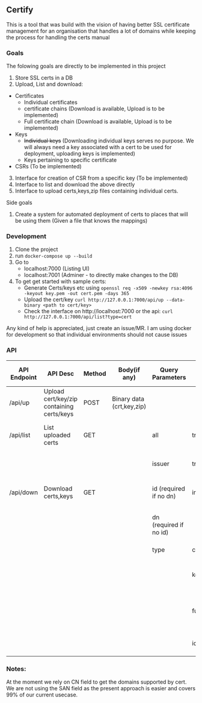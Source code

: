 ## Certify

This is a tool that was build with the vision of having better SSL certificate management for an organisation that
handles a lot of domains while keeping the process for handling the certs manual

### Goals

The folowing goals are directly to be implemented in this project

1. Store SSL certs in a DB
2. Upload, List and download:
  * Certificates
    - Individual certificates
    - certificate chains (Download is available, Upload is to be implemented)
    - Full certificate chain (Download is available, Upload is to be implemented)
  * Keys
    - ~~Individual keys~~ (Downloading individual keys serves no purpose. We will always need a key associated with a cert to be used for deployment, uploading keys is implemented)
    - Keys pertaining to specific certificate
  * CSRs (To be implemented)
3. Interface for creation of CSR from a specific key (To be implemented)
4. Interface to list and download the above directly
5. Interface to upload certs,keys,zip files containing individual certs.

Side goals

1. Create a system for automated deployment of certs to places that will be using them (Given a file that knows the mappings)

### Development

1. Clone the project
2. run `docker-compose up --build`
3. Go to
   - localhost:7000 (Listing UI)
   - localhost:7001 (Adminer - to directly make changes to the DB)
4. To get get started with sample certs:
   - Generate Certs/keys etc using `openssl req -x509 -newkey rsa:4096 -keyout key.pem -out cert.pem -days 365`
   - Upload the cert/key `curl http://127.0.0.1:7000/api/up --data-binary <path to cert/key>`
   - Check the interface on http://localhost:7000 or the api: `curl http://127.0.0.1:7000/api/list?type=cert`

Any kind of help is appreciated, just create an issue/MR.
I am using docker for development so that individual environments should not cause issues

### API
| API Endpoint |                 API Desc                  | Method |       Body(if any)        |    Query Parameters     | Query Param Values |                     Query Param Description                     |
|--------------|-------------------------------------------|--------|---------------------------|-------------------------|--------------------|-----------------------------------------------------------------|
| /api/up      | Upload cert/key/zip containing certs/keys | POST   | Binary data (crt,key,zip) |                         |                    |                                                                 |
| /api/list    | List uploaded certs                       | GET    |                           | all                     | true               | List all certs (including ones without key)                     |
|              |                                           |        |                           | issuer                  | true               | Add an "issuer" field to output data                            |
| /api/down    | Download certs,keys                       | GET    |                           | id (required if no dn)  | int                | Download cert with the corresponding id                         |
|              |                                           |        |                           | dn (required if no id) | <domain name>      | Download best match cert for the domain                         |
|              |                                           |        |                           | type                    | cert(defult)       | Download single cert                                            |
|              |                                           |        |                           |                         | key                | Download key corresponding to selected cert                     |
|              |                                           |        |                           |                         | fullchain          | Download a full chain cert (if all certs in chain are uploaded) |
|              |                                           |        |                           |                         | ic                 | Download Intermediate Cert                                      |


### Notes:

At the moment we rely on CN field to get the domains supported by cert.
We are not using the SAN field as the present approach is easier and
covers 99% of our current usecase.